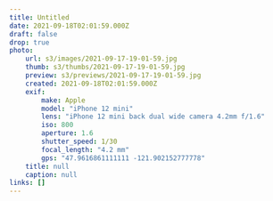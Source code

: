 ```yaml
---
title: Untitled
date: 2021-09-18T02:01:59.000Z
draft: false
drop: true
photo:
    url: s3/images/2021-09-17-19-01-59.jpg
    thumb: s3/thumbs/2021-09-17-19-01-59.jpg
    preview: s3/previews/2021-09-17-19-01-59.jpg
    created: 2021-09-18T02:01:59.000Z
    exif:
        make: Apple
        model: "iPhone 12 mini"
        lens: "iPhone 12 mini back dual wide camera 4.2mm f/1.6"
        iso: 800
        aperture: 1.6
        shutter_speed: 1/30
        focal_length: "4.2 mm"
        gps: "47.9616861111111 -121.902152777778"
    title: null
    caption: null
links: []
---
```

